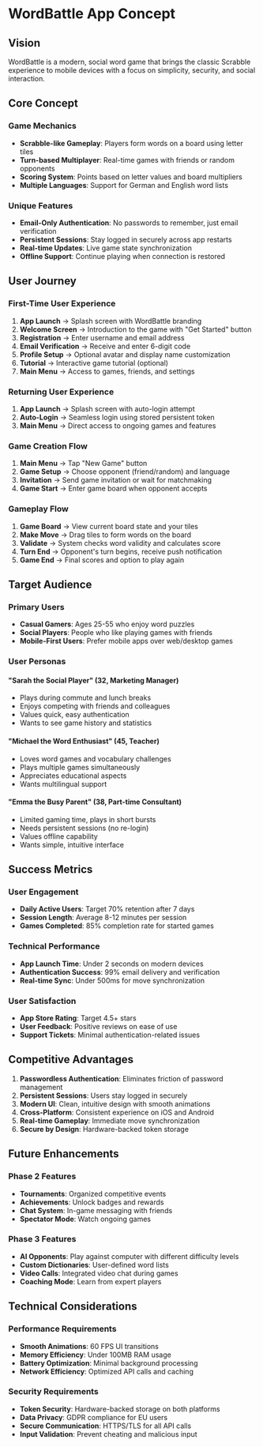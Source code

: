 # WordBattle App Concept

## Vision

WordBattle is a modern, social word game that brings the classic Scrabble experience to mobile devices with a focus on simplicity, security, and social interaction.

## Core Concept

### Game Mechanics
- **Scrabble-like Gameplay**: Players form words on a board using letter tiles
- **Turn-based Multiplayer**: Real-time games with friends or random opponents
- **Scoring System**: Points based on letter values and board multipliers
- **Multiple Languages**: Support for German and English word lists

### Unique Features
- **Email-Only Authentication**: No passwords to remember, just email verification
- **Persistent Sessions**: Stay logged in securely across app restarts
- **Real-time Updates**: Live game state synchronization
- **Offline Support**: Continue playing when connection is restored

## User Journey

### First-Time User Experience

1. **App Launch** → Splash screen with WordBattle branding
2. **Welcome Screen** → Introduction to the game with "Get Started" button
3. **Registration** → Enter username and email address
4. **Email Verification** → Receive and enter 6-digit code
5. **Profile Setup** → Optional avatar and display name customization
6. **Tutorial** → Interactive game tutorial (optional)
7. **Main Menu** → Access to games, friends, and settings

### Returning User Experience

1. **App Launch** → Splash screen with auto-login attempt
2. **Auto-Login** → Seamless login using stored persistent token
3. **Main Menu** → Direct access to ongoing games and features

### Game Creation Flow

1. **Main Menu** → Tap "New Game" button
2. **Game Setup** → Choose opponent (friend/random) and language
3. **Invitation** → Send game invitation or wait for matchmaking
4. **Game Start** → Enter game board when opponent accepts

### Gameplay Flow

1. **Game Board** → View current board state and your tiles
2. **Make Move** → Drag tiles to form words on the board
3. **Validate** → System checks word validity and calculates score
4. **Turn End** → Opponent's turn begins, receive push notification
5. **Game End** → Final scores and option to play again

## Target Audience

### Primary Users
- **Casual Gamers**: Ages 25-55 who enjoy word puzzles
- **Social Players**: People who like playing games with friends
- **Mobile-First Users**: Prefer mobile apps over web/desktop games

### User Personas

#### "Sarah the Social Player" (32, Marketing Manager)
- Plays during commute and lunch breaks
- Enjoys competing with friends and colleagues
- Values quick, easy authentication
- Wants to see game history and statistics

#### "Michael the Word Enthusiast" (45, Teacher)
- Loves word games and vocabulary challenges
- Plays multiple games simultaneously
- Appreciates educational aspects
- Wants multilingual support

#### "Emma the Busy Parent" (38, Part-time Consultant)
- Limited gaming time, plays in short bursts
- Needs persistent sessions (no re-login)
- Values offline capability
- Wants simple, intuitive interface

## Success Metrics

### User Engagement
- **Daily Active Users**: Target 70% retention after 7 days
- **Session Length**: Average 8-12 minutes per session
- **Games Completed**: 85% completion rate for started games

### Technical Performance
- **App Launch Time**: Under 2 seconds on modern devices
- **Authentication Success**: 99% email delivery and verification
- **Real-time Sync**: Under 500ms for move synchronization

### User Satisfaction
- **App Store Rating**: Target 4.5+ stars
- **User Feedback**: Positive reviews on ease of use
- **Support Tickets**: Minimal authentication-related issues

## Competitive Advantages

1. **Passwordless Authentication**: Eliminates friction of password management
2. **Persistent Sessions**: Users stay logged in securely
3. **Modern UI**: Clean, intuitive design with smooth animations
4. **Cross-Platform**: Consistent experience on iOS and Android
5. **Real-time Gameplay**: Immediate move synchronization
6. **Secure by Design**: Hardware-backed token storage

## Future Enhancements

### Phase 2 Features
- **Tournaments**: Organized competitive events
- **Achievements**: Unlock badges and rewards
- **Chat System**: In-game messaging with friends
- **Spectator Mode**: Watch ongoing games

### Phase 3 Features
- **AI Opponents**: Play against computer with different difficulty levels
- **Custom Dictionaries**: User-defined word lists
- **Video Calls**: Integrated video chat during games
- **Coaching Mode**: Learn from expert players

## Technical Considerations

### Performance Requirements
- **Smooth Animations**: 60 FPS UI transitions
- **Memory Efficiency**: Under 100MB RAM usage
- **Battery Optimization**: Minimal background processing
- **Network Efficiency**: Optimized API calls and caching

### Security Requirements
- **Token Security**: Hardware-backed storage on both platforms
- **Data Privacy**: GDPR compliance for EU users
- **Secure Communication**: HTTPS/TLS for all API calls
- **Input Validation**: Prevent cheating and malicious input 